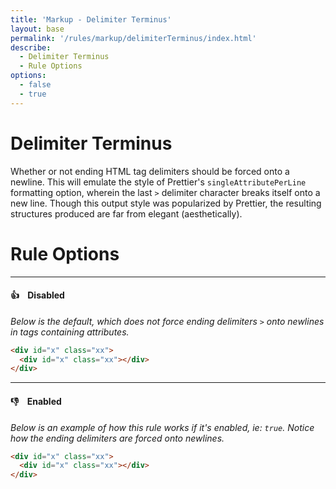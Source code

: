 ```yaml
---
title: 'Markup - Delimiter Terminus'
layout: base
permalink: '/rules/markup/delimiterTerminus/index.html'
describe:
  - Delimiter Terminus
  - Rule Options
options:
  - false
  - true
---
```


# Delimiter Terminus

Whether or not ending HTML tag delimiters should be forced onto a newline. This will emulate the style of Prettier's `singleAttributePerLine` formatting option, wherein the last `>` delimiter character breaks itself onto a new line. Though this output style was popularized by Prettier, the resulting structures produced are far from elegant (aesthetically).

# Rule Options

---

#### 👍 &nbsp;&nbsp; Disabled

_Below is the default, which does not force ending delimiters `>` onto newlines in tags containing attributes._

```html
<div id="x" class="xx">
  <div id="x" class="xx"></div>
</div>
```

---

#### 👎 &nbsp;&nbsp; Enabled

_Below is an example of how this rule works if it's enabled, ie: `true`. Notice how the ending delimiters are forced onto newlines._

```html
<div id="x" class="xx">
  <div id="x" class="xx"></div>
</div>
```
